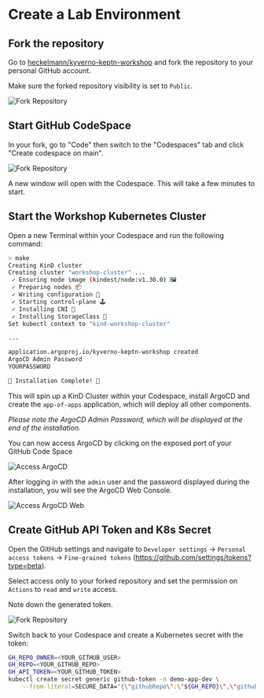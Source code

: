 # Create a Lab Environment

## Fork the repository

Go to [heckelmann/kyverno-keptn-workshop](https://github.com/heckelmann/kyverno-keptn-workshop) and fork the repository to your personal GitHub account.

Make sure the forked repository visibility is set to `Public`.

![Fork Repository](assets/02-fork-repository.png)


## Start GitHub CodeSpace

In your fork, go to "Code" then switch to the "Codespaces" tab and click "Create codespace on main".

![Fork Repository](assets/02-create-codespace.png)

A new window will open with the Codespace. This will take a few minutes to start.

## Start the Workshop Kubernetes Cluster

Open a new Terminal within your Codespace and run the following command:

```bash
> make
Creating KinD cluster
Creating cluster "workshop-cluster" ...
 ✓ Ensuring node image (kindest/node:v1.30.0) 🖼 
 ✓ Preparing nodes 📦  
 ✓ Writing configuration 📜 
 ✓ Starting control-plane 🕹️ 
 ✓ Installing CNI 🔌 
 ✓ Installing StorageClass 💾 
Set kubectl context to "kind-workshop-cluster"

...

application.argoproj.io/kyverno-keptn-workshop created
ArgoCD Admin Password
YOURPASSWORD

🎉 Installation Complete! 🎉
```

This will spin up a KinD Cluster within your Codespace, install ArgoCD and create the `app-of-apps` application, which will deploy all other components.

*Please note the ArgoCD Admin Password, which will be displayed at the end of the installation.* 

You can now access ArgoCD by clicking on the exposed port of your GitHub Code Space

![Access ArgoCD](assets/02-access-argo.png)

After logging in with the `admin` user and the password displayed during the installation, you will see the ArgoCD Web Console.

![Access ArgoCD Web](assets/02-argocd-web-console.png)

## Create GitHub API Token and K8s Secret

Open the GitHub settings and navigate to `Developer settings` -> `Personal access tokens` -> `Fine-grained tokens` (https://github.com/settings/tokens?type=beta).

Select access only to your forked repository and set the permission on `Actions` to `read` and `write` access.

Note down the generated token.

![Fork Repository](assets/02-create-token.png)

Switch back to your Codespace and create a Kubernetes secret with the token:

```bash
GH_REPO_OWNER=<YOUR_GITHUB_USER>
GH_REPO=<YOUR_GITHUB_REPO>
GH_API_TOKEN=<YOUR_GITHUB_TOKEN>
kubectl create secret generic github-token -n demo-app-dev \
    --from-literal=SECURE_DATA="{\"githubRepo\":\"${GH_REPO}\",\"githubRepoOwner\":\"${GH_REPO_OWNER}\",\"apiToken\":\"${GH_API_TOKEN}\"}"
```
